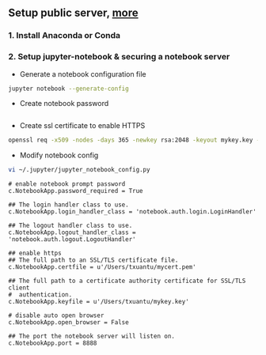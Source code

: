 ## Setup public server, <a href='http://jupyter-notebook.readthedocs.io/en/stable/public_server.html'>more</a>

### 1. Install Anaconda or Conda
### 2. Setup jupyter-notebook & securing a notebook server
 - Generate a notebook configuration file
```bash
jupyter notebook --generate-config
```

 - Create notebook password
```bash

```

 - Create ssl certificate to enable HTTPS 
```bash
openssl req -x509 -nodes -days 365 -newkey rsa:2048 -keyout mykey.key -out mycert.pem
```

 - Modify notebook config
```bash
vi ~/.jupyter/jupyter_notebook_config.py
```

```
# enable notebook prompt password
c.NotebookApp.password_required = True

## The login handler class to use.
c.NotebookApp.login_handler_class = 'notebook.auth.login.LoginHandler'

## The logout handler class to use.
c.NotebookApp.logout_handler_class = 'notebook.auth.logout.LogoutHandler'

## enable https 
## The full path to an SSL/TLS certificate file.
c.NotebookApp.certfile = u'/Users/txuantu/mycert.pem'

## The full path to a certificate authority certificate for SSL/TLS client
#  authentication.
c.NotebookApp.keyfile = u'/Users/txuantu/mykey.key'

# disable auto open browser
c.NotebookApp.open_browser = False

## The port the notebook server will listen on.
c.NotebookApp.port = 8888
```

